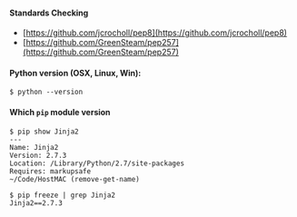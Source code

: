 #### Standards Checking
* [https://github.com/jcrocholl/pep8](https://github.com/jcrocholl/pep8)
* [https://github.com/GreenSteam/pep257](https://github.com/GreenSteam/pep257)



#### Python version (OSX, Linux, Win):

```
$ python --version
```

#### Which `pip` module version

```
$ pip show Jinja2
---
Name: Jinja2
Version: 2.7.3
Location: /Library/Python/2.7/site-packages
Requires: markupsafe
~/Code/HostMAC (remove-get-name) 
```

```
$ pip freeze | grep Jinja2
Jinja2==2.7.3
```
